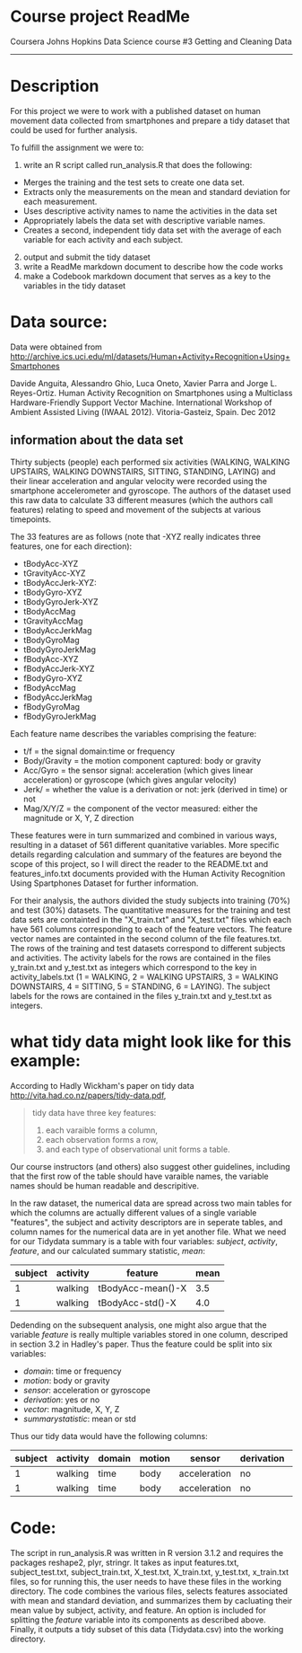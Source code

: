 Course project ReadMe
========================================================
Coursera Johns Hopkins Data Science course #3 Getting and Cleaning Data
________________________________________________________

# Description 
For this project we were to work with a published dataset on human movement data collected from smartphones and prepare a tidy dataset that could be used for further analysis. 

To fulfill the assignment we were to:  

1. write an R script called run_analysis.R that does the following:  
 * Merges the training and the test sets to create one data set.
 * Extracts only the measurements on the mean and standard deviation for each measurement. 
 * Uses descriptive activity names to name the activities in the data set
 * Appropriately labels the data set with descriptive variable names. 
 * Creates a second, independent tidy data set with the average of each variable for each activity and each subject.  
2. output and submit the tidy dataset
3. write a ReadMe markdown document to describe how the code works
4. make a Codebook markdown document that serves as a key to the variables in the tidy dataset

# Data source:
Data were obtained from http://archive.ics.uci.edu/ml/datasets/Human+Activity+Recognition+Using+Smartphones 
 
Davide Anguita, Alessandro Ghio, Luca Oneto, Xavier Parra and Jorge L. Reyes-Ortiz. Human Activity Recognition on Smartphones using a Multiclass Hardware-Friendly Support Vector Machine. International Workshop of Ambient Assisted Living (IWAAL 2012). Vitoria-Gasteiz, Spain. Dec 2012

## information about the data set 
Thirty subjects (people) each performed six activities (WALKING, WALKING UPSTAIRS, WALKING DOWNSTAIRS, SITTING, STANDING, LAYING) and their linear acceleration and angular velocity were recorded using the smartphone accelerometer and gyroscope. The authors of the dataset used this raw data to calculate 33 different measures (which the authors call features) relating to speed and movement of the subjects at various timepoints.  

The 33 features are as follows (note that -XYZ really indicates three features, one for each direction):  
* tBodyAcc-XYZ
* tGravityAcc-XYZ
* tBodyAccJerk-XYZ: 
* tBodyGyro-XYZ
* tBodyGyroJerk-XYZ
* tBodyAccMag
* tGravityAccMag
* tBodyAccJerkMag
* tBodyGyroMag
* tBodyGyroJerkMag
* fBodyAcc-XYZ
* fBodyAccJerk-XYZ
* fBodyGyro-XYZ
* fBodyAccMag
* fBodyAccJerkMag
* fBodyGyroMag
* fBodyGyroJerkMag  

Each feature name describes the variables comprising the feature:  
* t/f = the signal domain:time or frequency
* Body/Gravity = the motion component captured: body or gravity
* Acc/Gyro = the sensor signal: acceleration (which gives linear acceleration) or gyroscope (which gives angular velocity)
* Jerk/ = whether the value is a derivation or not: jerk (derived in time) or not
* Mag/X/Y/Z = the component of the vector measured: either the magnitude or X, Y, Z direction  

These features were in turn summarized and combined in various ways, resulting in a dataset of 561 different quanitative variables. More specific details regarding calculation and summary of the features are beyond the scope of this project, so I will direct the reader to the README.txt and features_info.txt documents provided with the Human Activity Recognition Using Spartphones Dataset for further information.

For their analysis, the authors divided the study subjects into training (70%) and test (30%) datasets.
The quantitative measures for the training and test data sets are containted in the "X_train.txt" and "X_test.txt" files which each have 561 columns corresponding to each of the feature vectors. The feature vector names are containted in the second column of the file features.txt. The rows of the training and test datasets correspond to different subjects and activities. The activity labels for the rows are contained in the files y_train.txt and y_test.txt as integers which correspond to the key in activity_labels.txt (1 = WALKING, 2 = WALKING UPSTAIRS, 3 = WALKING DOWNSTAIRS, 4 = SITTING, 5 = STANDING, 6 = LAYING). The subject labels for the rows are contained in the files y_train.txt and y_test.txt as integers.

# what tidy data might look like for this example:
According to Hadly Wickham's paper on tidy data http://vita.had.co.nz/papers/tidy-data.pdf, 
> tidy data have three key features: 
>
> 1. each varaible forms a column,
> 2. each observation forms a row,
> 3. and each type of observational unit forms a table.
>

Our course instructors (and others) also suggest other guidelines, including that the first row of the table should have varaible names, the variable names should be human readable and descripitive.

In the raw dataset, the numerical data are spread across two main tables for which the columns are actually different values of a single variable "features", the subject and activity descriptors are in seperate tables, and column names for the numerical data are in yet another file. What we need for our Tidydata summary is a table with four variables: *subject*, *activity*, *feature*, and our calculated summary statistic, *mean*:  

subject  |  activity  | feature           |   mean
-------- | ---------- | ----------------- | -------
1       | walking  | tBodyAcc-mean()-X | 3.5
1       | walking  | tBodyAcc-std()-X  | 4.0

Dedending on the subsequent analysis, one might also argue that the variable *feature* is really multiple variables stored in one column, descriped in section 3.2 in Hadley's paper. Thus the feature could be split into  six variables:
* *domain*: time or frequency
* *motion*: body or gravity
* *sensor*: acceleration or gyroscope
* *derivation*: yes or no
* *vector*: magnitude, X, Y, Z
* *summarystatistic*: mean or std  

Thus our tidy data would have the following columns:  

subject | activity | domain | motion | sensor | derivation | summarystatistic | vector |  mean 
------- | -------- | ------ | ------ | ------ | ---------- | ---------------- | ------ | ----
1        | walking   | time  | body  | acceleration | no | mean | X | 3.5
1        | walking   | time  | body  | acceleration | no | std | X  | 4.0  

# Code:
The script in run_analysis.R was written in R version 3.1.2 and requires the packages reshape2, plyr, stringr. It takes as input features.txt, subject_test.txt, subject_train.txt, X_test.txt, X_train.txt, y_test.txt, x_train.txt files, so for running this, the user needs to have these files in the working directory. The code combines the various files, selects features associated with mean and standard deviation, and summarizes them by cacluating their mean value by subject, activity, and feature. An option is included for splitting the *feature* variable into its components as described above. Finally, it outputs a tidy subset of this data (Tidydata.csv) into the working directory. 

